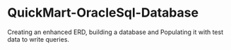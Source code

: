 # QuickMart-OracleSql-Database
Creating an enhanced ERD, building a database and Populating it with test data to write queries. 

